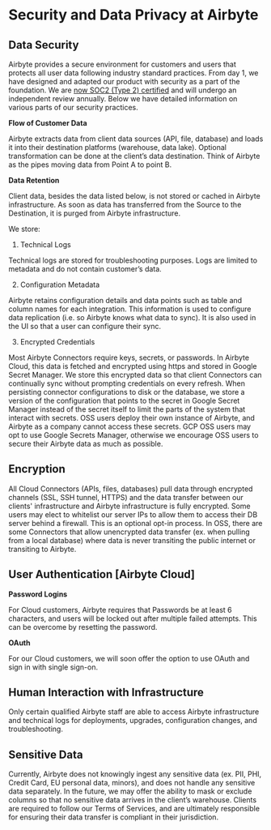 # Security and Data Privacy at Airbyte

## Data Security

Airbyte provides a secure environment for customers and users that protects all user data following industry standard practices. From day 1, we have designed and adapted our product with security as a part of the foundation. We are [now SOC2 (Type 2) certified](https://www.businesswire.com/news/home/20220707005117/en/Following-In-Depth-Independent-Audit-Airbyte-Receives-Clean-SOC-2-Type-2-Report) and will undergo an independent review annually.
Below we have detailed information on various parts of our security practices.

**Flow of Customer Data**

Airbyte extracts data from client data sources (API, file, database) and loads it into their destination platforms (warehouse, data lake). Optional transformation can be done at the client’s data destination. Think of Airbyte as the pipes moving data from Point A to point B.

**Data Retention**

Client data, besides the data listed below, is not stored or cached in Airbyte infrastructure. As soon as data has transferred from the Source to the Destination, it is purged from Airbyte infrastructure.

We store: 

1. Technical Logs 
   
Technical logs are stored for troubleshooting purposes. Logs are limited to metadata and do not contain customer’s data. 

2. Configuration Metadata

Airbyte retains configuration details and data points such as table and column names for each integration. This information is used to configure data replication (i.e. so Airbyte knows what data to sync). It is also used in the UI so that a user can configure their sync.

3. Encrypted Credentials

Most Airbyte Connectors require keys, secrets, or passwords. In Airbyte Cloud, this data is fetched and encrypted using https and stored in Google Secret Manager. We store this encrypted data so that client Connectors can continually sync without prompting credentials on every refresh. When persisting connector configurations to disk or the database, we store a version of the configuration that points to the secret in Google Secret Manager instead of the secret itself to limit the parts of the system that interact with secrets. OSS users deploy their own instance of Airbyte, and Airbyte as a company cannot access these secrets. GCP OSS users may opt to use Google Secrets Manager, otherwise we encourage OSS users to secure their Airbyte data as much as possible.

## Encryption

All Cloud Connectors (APIs, files, databases) pull data through encrypted channels (SSL, SSH tunnel, HTTPS) and the data transfer between our clients' infrastructure and Airbyte infrastructure is fully encrypted. Some users may elect to whitelist our server IPs to allow them to access their DB server behind a firewall. This is an optional opt-in process. In OSS, there are some Connectors that allow unencrypted data transfer (ex. when pulling from a local database) where data is never transiting the public internet or transiting to Airbyte.

## User Authentication [Airbyte Cloud]

**Password Logins**

For Cloud customers, Airbyte requires that Passwords be at least 6 characters, and users will be locked out after multiple failed attempts. This can be overcome by resetting the password.

**OAuth**

For our Cloud customers, we will soon offer the option to use OAuth and sign in with single sign-on.

## Human Interaction with Infrastructure

Only certain qualified Airbyte staff are able to access Airbyte infrastructure and technical logs for deployments, upgrades, configuration changes, and troubleshooting. 

## Sensitive Data

Currently, Airbyte does not knowingly ingest any sensitive data (ex. PII, PHI, Credit Card, EU personal data, minors), and does not handle any sensitive data separately. In the future, we may offer the ability to mask or exclude columns so that no sensitive data arrives in the client’s warehouse. Clients are required to follow our Terms of Services, and are ultimately responsible for ensuring their data transfer is compliant in their jurisdiction.

